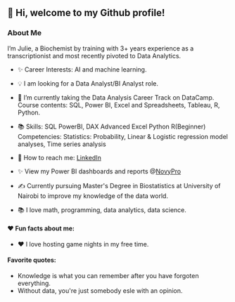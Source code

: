 ## 👋 Hi, welcome to my Github profile!

### About Me
 

  I’m Julie, a Biochemist by training with 3+ years experience as a transcriptionist and most recently pivoted to Data Analytics.
  
  - ✨ Career Interests: AI and machine learning.

- 💡 I am looking for a Data Analyst/BI Analyst role.
- 🌱 I’m currently taking the Data Analysis Career Track on DataCamp. Course contents: SQL, Power BI, Excel and Spreadsheets, Tableau, R, Python.

- 📚 Skills: 
            SQL 
            PowerBI, DAX 
            Advanced Excel
            Python
            R(Beginner)
     Competencies:
            Statistics: Probability, Linear & Logistic regression model analyses, Time series analysis
            
- 👋 How to reach me: [LinkedIn](https://www.linkedin.com/in/julie-analytics/)
- ✨ View my Power BI dashboards and reports @[NovyPro](https://www.novypro.com/profile_projects/julie-anyango-odhiambo)

- ✍️ Currently pursuing Master's Degree in Biostatistics at University of Nairobi to improve my knowledge of the data world.
- 📚 I love math, programming, data analytics, data science.

#### ❤️ Fun facts about me:

- ❤️ I love hosting game nights in my free time.

#### Favorite quotes:
- Knowledge is what you can remember after you have forgoten everything.
- Without data, you're just somebody esle with an opinion.

 
<!---
Julie-Odhiambo/Julie-Odhiambo is a ✨ special ✨ repository because its `README.md` (this file) appears on your GitHub profile.
You can click the Preview link to take a look at your changes.
--->
